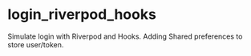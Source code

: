 # login_riverpod_hooks

Simulate login with Riverpod and Hooks.
Adding Shared preferences to store user/token.